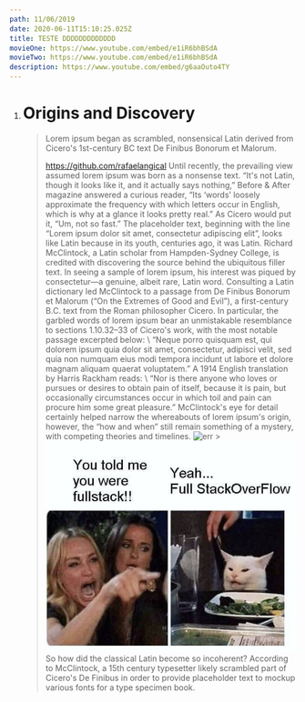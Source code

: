 ```yaml
---
path: 11/06/2019
date: 2020-06-11T15:10:25.025Z
title: TESTE DDDDDDDDDDDDD
movieOne: https://www.youtube.com/embed/e1iR6bhBSdA
movieTwo: https://www.youtube.com/embed/e1iR6bhBSdA
description: https://www.youtube.com/embed/g6aaOuto4TY
---
```


1. # Origins and Discovery
   > Lorem ipsum began as scrambled, nonsensical Latin derived from Cicero's 1st-century BC text De Finibus Bonorum et Malorum.
   >
   > <https://github.com/rafaelangical>
   > Until recently, the prevailing view assumed lorem ipsum was born as a nonsense text. “It's not Latin, though it looks like it, and it actually says nothing,” Before & After magazine answered a curious reader, “Its ‘words’ loosely approximate the frequency with which letters occur in English, which is why at a glance it looks pretty real.”
   > As Cicero would put it, “Um, not so fast.”
   > The placeholder text, beginning with the line “Lorem ipsum dolor sit amet, consectetur adipiscing elit”, looks like Latin because in its youth, centuries ago, it was Latin.
   > Richard McClintock, a Latin scholar from Hampden-Sydney College, is credited with discovering the source behind the ubiquitous filler text. In seeing a sample of lorem ipsum, his interest was piqued by consectetur—a genuine, albeit rare, Latin word. Consulting a Latin dictionary led McClintock to a passage from De Finibus Bonorum et Malorum (“On the Extremes of Good and Evil”), a first-century B.C. text from the Roman philosopher Cicero.
   > In particular, the garbled words of lorem ipsum bear an unmistakable resemblance to sections 1.10.32–33 of Cicero's work, with the most notable passage excerpted below:
   > \ “Neque porro quisquam est, qui dolorem ipsum quia dolor sit amet, consectetur, adipisci velit, sed quia non numquam eius modi tempora incidunt ut labore et dolore magnam aliquam quaerat voluptatem.”
   > A 1914 English translation by Harris Rackham reads:
   > \ “Nor is there anyone who loves or pursues or desires to obtain pain of itself, because it is pain, but occasionally circumstances occur in which toil and pain can procure him some great pleasure.”
   > McClintock's eye for detail certainly helped narrow the whereabouts of lorem ipsum's origin, however, the “how and when” still remain something of a mystery, with competing theories and timelines.
   > ![err](/assets/fullstack.jpeg "image") > ![err](./../assets/fullstack.jpeg "image")
   > So how did the classical Latin become so incoherent? According to McClintock, a 15th century typesetter likely scrambled part of Cicero's De Finibus in order to provide placeholder text to mockup various fonts for a type specimen book.
